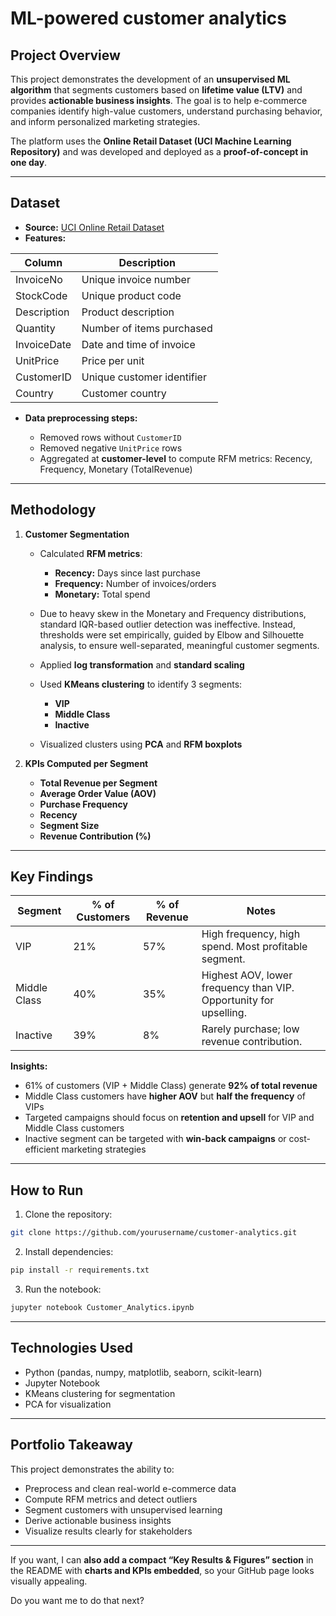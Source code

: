 # ML-powered customer analytics

## Project Overview

This project demonstrates the development of an **unsupervised ML algorithm** that segments customers based on **lifetime value (LTV)** and provides **actionable business insights**. The goal is to help e-commerce companies identify high-value customers, understand purchasing behavior, and inform personalized marketing strategies.

The platform uses the **Online Retail Dataset (UCI Machine Learning Repository)** and was developed and deployed as a **proof-of-concept in one day**.

---

## Dataset

* **Source:** [UCI Online Retail Dataset](https://archive.ics.uci.edu/ml/datasets/online+retail)
* **Features:**

| Column      | Description                |
| ----------- | -------------------------- |
| InvoiceNo   | Unique invoice number      |
| StockCode   | Unique product code        |
| Description | Product description        |
| Quantity    | Number of items purchased  |
| InvoiceDate | Date and time of invoice   |
| UnitPrice   | Price per unit             |
| CustomerID  | Unique customer identifier |
| Country     | Customer country           |

* **Data preprocessing steps:**

  * Removed rows without `CustomerID`
  * Removed negative `UnitPrice` rows
  * Aggregated at **customer-level** to compute RFM metrics: Recency, Frequency, Monetary (TotalRevenue)

---

## Methodology

1. **Customer Segmentation**

   * Calculated **RFM metrics**:

     * **Recency:** Days since last purchase
     * **Frequency:** Number of invoices/orders
     * **Monetary:** Total spend
   * Due to heavy skew in the Monetary and Frequency distributions, standard IQR-based outlier detection was ineffective. Instead, thresholds were set empirically, guided by Elbow and Silhouette analysis, to ensure well-separated, meaningful customer segments.
   * Applied **log transformation** and **standard scaling**
   * Used **KMeans clustering** to identify 3 segments:

     * **VIP**
     * **Middle Class**
     * **Inactive**
   * Visualized clusters using **PCA** and **RFM boxplots**

2. **KPIs Computed per Segment**

   * **Total Revenue per Segment**
   * **Average Order Value (AOV)**
   * **Purchase Frequency**
   * **Recency**
   * **Segment Size**
   * **Revenue Contribution (%)**

---

## Key Findings

| Segment      | % of Customers | % of Revenue | Notes                                                             |
| ------------ | -------------- | ------------ | ----------------------------------------------------------------- |
| VIP          | 21%            | 57%          | High frequency, high spend. Most profitable segment.              |
| Middle Class | 40%            | 35%          | Highest AOV, lower frequency than VIP. Opportunity for upselling. |
| Inactive     | 39%            | 8%           | Rarely purchase; low revenue contribution.                        |

**Insights:**

* 61% of customers (VIP + Middle Class) generate **92% of total revenue**
* Middle Class customers have **higher AOV** but **half the frequency** of VIPs
* Targeted campaigns should focus on **retention and upsell** for VIP and Middle Class customers
* Inactive segment can be targeted with **win-back campaigns** or cost-efficient marketing strategies


---

## How to Run

1. Clone the repository:

```bash
git clone https://github.com/yourusername/customer-analytics.git
```

2. Install dependencies:

```bash
pip install -r requirements.txt
```

3. Run the notebook:

```bash
jupyter notebook Customer_Analytics.ipynb
```

---

## Technologies Used

* Python (pandas, numpy, matplotlib, seaborn, scikit-learn)
* Jupyter Notebook
* KMeans clustering for segmentation
* PCA for visualization

---

## Portfolio Takeaway

This project demonstrates the ability to:

* Preprocess and clean real-world e-commerce data
* Compute RFM metrics and detect outliers
* Segment customers with unsupervised learning
* Derive actionable business insights
* Visualize results clearly for stakeholders

---

If you want, I can **also add a compact “Key Results & Figures” section** in the README with **charts and KPIs embedded**, so your GitHub page looks visually appealing.

Do you want me to do that next?
